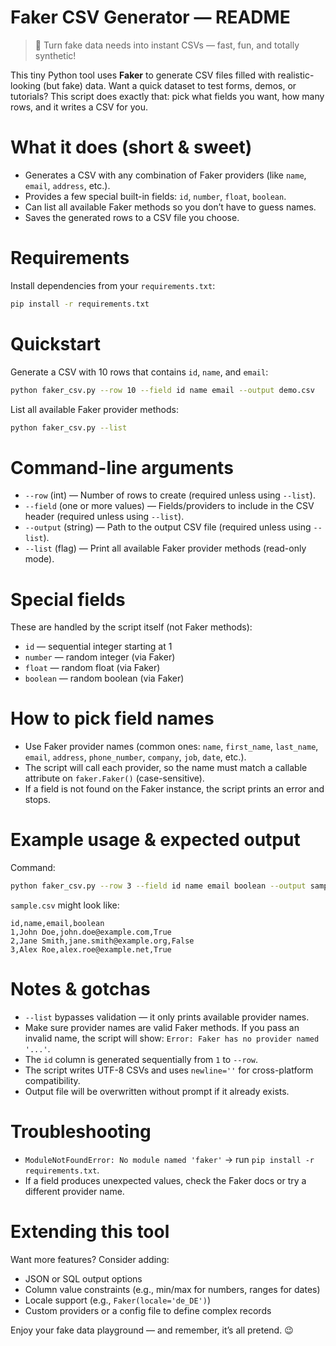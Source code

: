 # Faker CSV Generator — README

> 🎲 Turn fake data needs into instant CSVs — fast, fun, and totally synthetic!

This tiny Python tool uses **Faker** to generate CSV files filled with realistic-looking (but fake) data. Want a quick dataset to test forms, demos, or tutorials? This script does exactly that: pick what fields you want, how many rows, and it writes a CSV for you.

# What it does (short & sweet)
- Generates a CSV with any combination of Faker providers (like `name`, `email`, `address`, etc.).
- Provides a few special built-in fields: `id`, `number`, `float`, `boolean`.
- Can list all available Faker methods so you don’t have to guess names.
- Saves the generated rows to a CSV file you choose.

# Requirements
Install dependencies from your `requirements.txt`:

```bash
pip install -r requirements.txt
```


# Quickstart
Generate a CSV with 10 rows that contains `id`, `name`, and `email`:

```bash
python faker_csv.py --row 10 --field id name email --output demo.csv
```

List all available Faker provider methods:

```bash
python faker_csv.py --list
```

# Command-line arguments
- `--row` (int) — Number of rows to create (required unless using `--list`).
- `--field` (one or more values) — Fields/providers to include in the CSV header (required unless using `--list`).
- `--output` (string) — Path to the output CSV file (required unless using `--list`).
- `--list` (flag) — Print all available Faker provider methods (read-only mode).

# Special fields
These are handled by the script itself (not Faker methods):
- `id` — sequential integer starting at 1
- `number` — random integer (via Faker)
- `float` — random float (via Faker)
- `boolean` — random boolean (via Faker)

# How to pick field names
- Use Faker provider names (common ones: `name`, `first_name`, `last_name`, `email`, `address`, `phone_number`, `company`, `job`, `date`, etc.).
- The script will call each provider, so the name must match a callable attribute on `faker.Faker()` (case-sensitive).
- If a field is not found on the Faker instance, the script prints an error and stops.

# Example usage & expected output
Command:

```bash
python faker_csv.py --row 3 --field id name email boolean --output sample.csv
```

`sample.csv` might look like:

```csv
id,name,email,boolean
1,John Doe,john.doe@example.com,True
2,Jane Smith,jane.smith@example.org,False
3,Alex Roe,alex.roe@example.net,True
```

# Notes & gotchas
- `--list` bypasses validation — it only prints available provider names.
- Make sure provider names are valid Faker methods. If you pass an invalid name, the script will show: `Error: Faker has no provider named '...'`.
- The `id` column is generated sequentially from `1` to `--row`.
- The script writes UTF-8 CSVs and uses `newline=''` for cross-platform compatibility.
- Output file will be overwritten without prompt if it already exists.

# Troubleshooting
- `ModuleNotFoundError: No module named 'faker'` → run `pip install -r requirements.txt`.
- If a field produces unexpected values, check the Faker docs or try a different provider name.

# Extending this tool
Want more features? Consider adding:
- JSON or SQL output options
- Column value constraints (e.g., min/max for numbers, ranges for dates)
- Locale support (e.g., `Faker(locale='de_DE')`)
- Custom providers or a config file to define complex records


Enjoy your fake data playground — and remember, it’s all pretend. 😉




